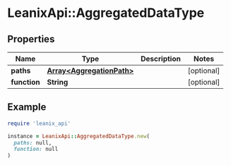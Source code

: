 # LeanixApi::AggregatedDataType

## Properties

| Name | Type | Description | Notes |
| ---- | ---- | ----------- | ----- |
| **paths** | [**Array&lt;AggregationPath&gt;**](AggregationPath.md) |  | [optional] |
| **function** | **String** |  | [optional] |

## Example

```ruby
require 'leanix_api'

instance = LeanixApi::AggregatedDataType.new(
  paths: null,
  function: null
)
```

